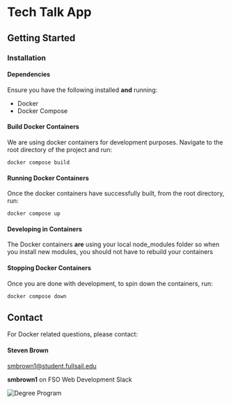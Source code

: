 # Tech Talk App

## Getting Started

### Installation

#### Dependencies  
Ensure you have the following installed **and** running:

- Docker 
- Docker Compose

#### Build Docker Containers
We are using docker containers for development purposes. Navigate to the root directory of the project and run:
```shell
docker compose build
```

#### Running Docker Containers
Once the docker containers have successfully built, from the root directory, run:
```shell
docker compose up
```

#### Developing in Containers
The Docker containers **are** using your local node_modules folder so when you install new modules, you should not have to rebuild your containers

#### Stopping Docker Containers
Once you are done with development, to spin down the containers, run:
```shell
docker compose down
```

## Contact

For Docker related questions, please contact:

#### Steven Brown

smbrown1@student.fullsail.edu

**smbrown1** on FSO Web Development Slack

![Degree Program](https://img.shields.io/badge/degree-web%20development-blue.svg)
